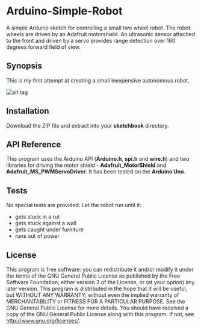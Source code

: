 # Arduino-Simple-Robot

A simple Arduino sketch for controlling a small two wheel robot. The robot wheels are driven by an Adafruit motorshield. An ultrasonic sensor attached to the front and driven by a servo provides range detection over 180 degrees forward field of view. 

## Synopsis

This is my first attempt at creating a small inexpensive autonomous robot.

![alt tag](https://cloud.githubusercontent.com/assets/3778024/20576479/bb5e8c82-b183-11e6-9c74-b02f5efd1e68.JPG)

## Installation

Download the ZIP file and extract into your **sketchbook** directory.

## API Reference

This program uses the Arduino API (**Arduino.h**, **spi.h** and **wire.h**) and two libraries for driving the motor shield - **Adafruit_MotorShield** and **Adafruit_MS_PWMServoDriver**. It has been tested on the **Arduino Uno**.

## Tests

No special tests are provided. Let the robot run until it:
- gets stuck in a rut
- gets stuck against a wall
- gets caught under furniture
- runs out of power

## License

This program is free software: you can redistribute it and/or modify it under the terms of the GNU General Public License as published by the Free Software Foundation, either version 3 of the License, or (at your option) any later version. This program is distributed in the hope that it will be useful, but WITHOUT ANY WARRANTY; without even the implied warranty of MERCHANTABILITY or FITNESS FOR A PARTICULAR PURPOSE. See the GNU General Public License for more details. You should have received a copy of the GNU General Public License along with this program. If not, see http://www.gnu.org/licenses/.
